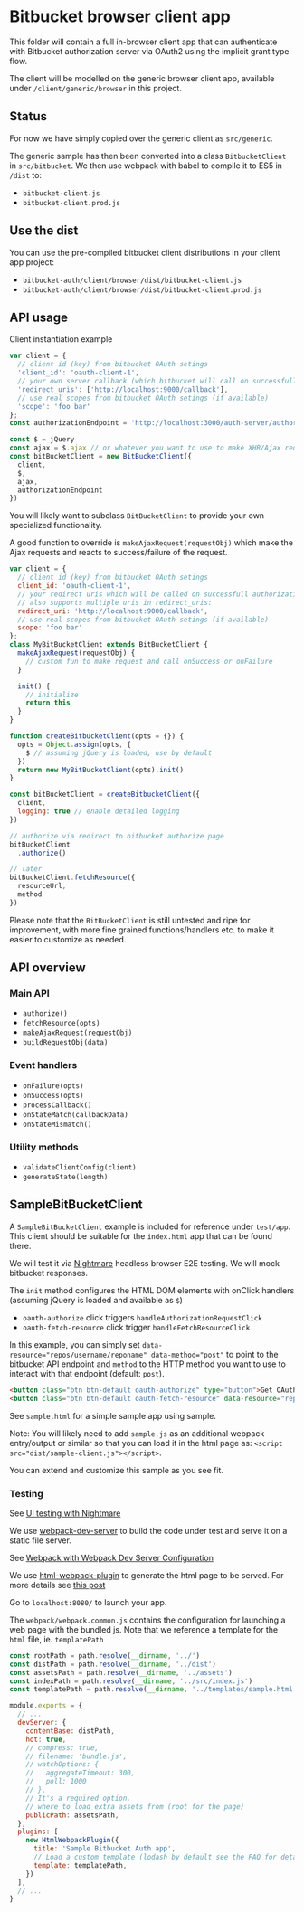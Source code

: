 # Bitbucket browser client app

This folder will contain a full in-browser client app that can authenticate with Bitbucket authorization server via OAuth2 using the implicit grant type flow.

The client will be modelled on the generic browser client app, available under `/client/generic/browser` in this project.

## Status

For now we have simply copied over the generic client as `src/generic`.

The generic sample has then been converted into a class `BitbucketClient` in `src/bitbucket`. We then use webpack with babel to compile it to ES5 in `/dist` to:

- `bitbucket-client.js`
- `bitbucket-client.prod.js`

## Use the dist

You can use the pre-compiled bitbucket client distributions in your client app project:

- `bitbucket-auth/client/browser/dist/bitbucket-client.js`
- `bitbucket-auth/client/browser/dist/bitbucket-client.prod.js`

## API usage

Client instantiation example

```js
var client = {
  // client id (key) from bitbucket OAuth setings
  'client_id': 'oauth-client-1',
  // your own server callback (which bitbucket will call on successfull authorization)
  'redirect_uris': ['http://localhost:9000/callback'],
  // use real scopes from bitbucket OAuth setings (if available)
  'scope': 'foo bar'
};
const authorizationEndpoint = 'http://localhost:3000/auth-server/authorize'

const $ = jQuery
const ajax = $.ajax // or whatever you want to use to make XHR/Ajax requests
const bitBucketClient = new BitBucketClient({
  client,
  $,
  ajax,
  authorizationEndpoint
})
```

You will likely want to subclass `BitBucketClient` to provide your own specialized functionality.

A good function to override is `makeAjaxRequest(requestObj)` which make the Ajax requests and reacts to success/failure of the request.

```js
var client = {
  // client id (key) from bitbucket OAuth setings
  client_id: 'oauth-client-1',
  // your redirect uris which will be called on successfull authorization
  // also supports multiple uris in redirect_uris:
  redirect_uri: 'http://localhost:9000/callback',
  // use real scopes from bitbucket OAuth setings (if available)
  scope: 'foo bar'
};
class MyBitBucketClient extends BitBucketClient {
  makeAjaxRequest(requestObj) {
    // custom fun to make request and call onSuccess or onFailure
  }

  init() {
    // initialize
    return this
  }
}

function createBitbucketClient(opts = {}) {
  opts = Object.assign(opts, {
    $ // assuming jQuery is loaded, use by default
  })
  return new MyBitBucketClient(opts).init()
}

const bitBucketClient = createBitbucketClient({
  client,
  logging: true // enable detailed logging
})

// authorize via redirect to bitbucket authorize page
bitBucketClient
  .authorize()

// later
bitBucketClient.fetchResource({
  resourceUrl,
  method
})
```

Please note that the `BitBucketClient` is still untested and ripe for improvement, with more fine grained functions/handlers etc. to make it easier to customize as needed.

## API overview

### Main API

- `authorize()`
- `fetchResource(opts)`
- `makeAjaxRequest(requestObj)`
- `buildRequestObj(data)`

### Event handlers

- `onFailure(opts)`
- `onSuccess(opts)`
- `processCallback()`
- `onStateMatch(callbackData)`
- `onStateMismatch()`

### Utility methods

- `validateClientConfig(client)`
- `generateState(length)`

## SampleBitBucketClient

A `SampleBitBucketClient` example is included for reference under `test/app`.
This client should be suitable for the `index.html` app that can be found there.

We will test it via [Nightmare](https://github.com/segmentio/nightmare#api) headless browser E2E testing. We will mock bitbucket responses.

The `init` method configures the HTML DOM elements with onClick handlers (assuming jQuery is loaded and available as `$`)

- `oauth-authorize` click triggers `handleAuthorizationRequestClick`
- `oauth-fetch-resource` click trigger `handleFetchResourceClick`

In this example, you can simply set `data-resource="repos/username/reponame" data-method="post"` to point to the bitbucket API endpoint and `method` to the HTTP method you want to use to interact with that endpoint (default: `post`).

```html
<button class="btn btn-default oauth-authorize" type="button">Get OAuth Token</button>
<button class="btn btn-default oauth-fetch-resource" data-resource="repos/username/reponame" type="button">Get Protected Resource</button>
```

See `sample.html` for a simple sample app using sample.

Note: You will likely need to add `sample.js` as an additional webpack entry/output or similar so that you can load it in the html page as: `<script src="dist/sample-client.js"></script>`.

You can extend and customize this sample as you see fit.

### Testing

See [UI testing with Nightmare](https://segment.com/blog/ui-testing-with-nightmare/)

We use [webpack-dev-server](https://webpack.github.io/docs/webpack-dev-server.html) to build the code under test and serve it on a static file server.

See [Webpack with Webpack Dev Server Configuration](https://www.youtube.com/watch?v=soI7X-7OSb4)

We use [html-webpack-plugin](https://github.com/jantimon/html-webpack-plugin) to generate the html page to be served. For more details see [this post](https://javascriptplayground.com/blog/2016/07/webpack-html-plugin/)

Go to `localhost:8080/` to launch your app.

The `webpack/webpack.common.js` contains the configuration for launching a web page with the bundled js. Note that we reference a template for the `html` file, ie. `templatePath`

```js
const rootPath = path.resolve(__dirname, '../')
const distPath = path.resolve(__dirname, '../dist')
const assetsPath = path.resolve(__dirname, '../assets')
const indexPath = path.resolve(__dirname, '../src/index.js')
const templatePath = path.resolve(__dirname, '../templates/sample.html')

module.exports = {
  // ...
  devServer: {
    contentBase: distPath,
    hot: true,
    // compress: true,
    // filename: 'bundle.js',
    // watchOptions: {
    //   aggregateTimeout: 300,
    //   poll: 1000
    // },
    // It's a required option.
    // where to load extra assets from (root for the page)
    publicPath: assetsPath,
  },
  plugins: [
    new HtmlWebpackPlugin({
      title: 'Sample Bitbucket Auth app',
      // Load a custom template (lodash by default see the FAQ for details)
      template: templatePath,
    })
  ],
  // ...
}
```
